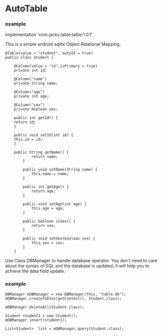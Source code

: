 AutoTable
=========
### example

implementation 'com.jacky.table:table:1.0.1'


This is a simple android sqlite Object Relational Mapping.

    @Table(value = "student", autoId = true)
    public class Student {
            
        @Column(value = "id",isPrimary = true)
        private int id;
    
        @Column("name")
        private String name;
    
        @Column("age")
        private int age;
    
        @Column("sex")
        private boolean sex;

        public int getId() {
        return id;
        }

        public void setId(int id) {
        this.id = id;
        }

        public String getName() {
                return name;
            }
            
            public void setName(String name) {
                this.name = name;
            }
            
            public int getAge() {
                return age;
            }
            
            public void setAge(int age) {
                this.age = age;
            }
            
            public boolean isSex() {
                return sex;
            }
            
            public void setSex(boolean sex) {
                this.sex = sex;
            }
        }

Use Class DBManager to handle database operator.
You don't need to care about the syntax of SQL and the database is updated, it will help you to achieve the data field update.

### example

	DBManager mDBManager = new DBManager(this, "table.db");
    mDBManager.createTables(getContext(), Student.class);
 
    mDBManager.deleteAll(Student.class);
 
    Student student1 = new Student();
    mDBManager.insert(student1);
 
    List<Student>  list = mDBManager.query(Student.class);
 
